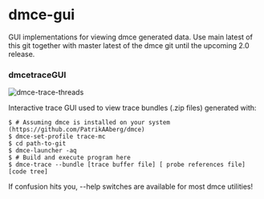 # dmce-gui
GUI implementations for viewing dmce generated data. Use main latest of this git together with master latest of the dmce git until the upcoming 2.0 release.

### dmcetraceGUI

![dmce-trace-threads](https://github.com/PatrikAAberg/dmce-gui/assets/22773714/f988f245-47c3-4580-9950-c6d483281fac)


Interactive trace GUI used to view trace bundles (.zip files) generated with:

    $ # Assuming dmce is installed on your system (https://github.com/PatrikAAberg/dmce)
    $ dmce-set-profile trace-mc
    $ cd path-to-git
    $ dmce-launcher -aq
    $ # Build and execute program here
    $ dmce-trace --bundle [trace buffer file] [ probe references file] [code tree]

If confusion hits you, --help switches are available for most dmce utilities!
